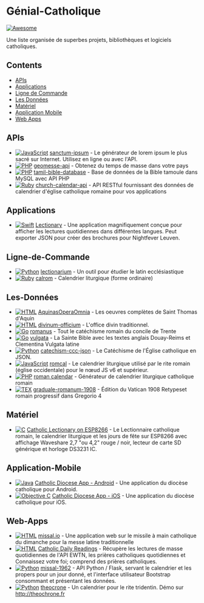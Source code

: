 # Génial-Catholique

[![Awesome](https://cdn.rawgit.com/sindresorhus/awesome/d7305f38d29fed78fa85652e3a63e154dd8e8829/media/badge.svg)](https://github.com/sindresorhus/awesome)

Une liste organisée de superbes projets, bibliothèques et logiciels catholiques.
 
 ## Contents

  - [APIs](#apis)
  - [Applications](#applications)
  - [Ligne de Commande](#ligne-de-commande)
  - [Les Données](#les-données)
  - [Matériel](#matériel)
  - [Application Mobile](#application-mobile)
  - [Web Apps](#web-apps)
  
## APIs

* [![JavaScript](https://img.shields.io/badge/language-JavaScript-yellow)](#) [sanctum-ipsum](https://github.com/graysonhicks/sanctum-ipsum) - Le générateur de lorem ipsum le plus sacré sur Internet. Utilisez en ligne ou avec l'API.
* [![PHP](https://img.shields.io/badge/language-PHP-blue)](#) [geomesse-api](https://github.com/carpedeum-fr/geomesse-api) - Obtenez du temps de masse dans votre pays
* [![PHP](https://img.shields.io/badge/language-PHP-blue)](#) [tamil-bible-database](https://github.com/jayarathina/Tamil-Bible-Database) - Base de données de la Bible tamoule dans MySQL avec API PHP
* [![Ruby](https://img.shields.io/badge/language-Ruby-purple)](#) [church-calendar-api](https://github.com/igneus/church-calendar-api) - API RESTful fournissant des données de calendrier d'église catholique romaine pour vos applications

## Applications

* [![Swift](https://img.shields.io/badge/language-Swift-orange)](#) [Lectionary](https://github.com/Dev1an/Lectionary) - Une application magnifiquement conçue pour afficher les lectures quotidiennes dans différentes langues. Peut exporter JSON pour créer des brochures pour Nightfever Leuven.

## Ligne-de-Commande

* [![Python](https://img.shields.io/badge/language-Python-blue)](#) [lectionarium](https://github.com/davidrmcharles/lectionarium) - Un outil pour étudier le latin ecclésiastique
* [![Ruby](https://img.shields.io/badge/language-Ruby-purple)](#) [calrom](https://github.com/calendarium-romanum/calrom) - Calendrier liturgique (forme ordinaire)

## Les-Données

* [![HTML](https://img.shields.io/badge/language-HTML-green)](#) [AquinasOperaOmnia](https://github.com/Geremia/AquinasOperaOmnia) - Les oeuvres complètes de Saint Thomas d'Aquin
* [![HTML](https://img.shields.io/badge/language-HTML-green)](#) [divinum-officium](https://github.com/Geremia/divinum-officium) - L'office divin traditionnel.
* [![Go](https://img.shields.io/badge/language-Go-cyan)](#) [romanus](https://github.com/borderstech/romanus) - Tout le catéchisme romain du concile de Trente
* [![Go](https://img.shields.io/badge/language-Go-cyan)](#) [vulgata](https://github.com/borderstech/vulgata) - La Sainte Bible avec les textes anglais Douay-Reims et Clementina Vulgata latine
* [![Python](https://img.shields.io/badge/language-Python-blue)](#) [catechism-ccc-json](https://github.com/nossbigg/catechism-ccc-json) - Le Catéchisme de l'Église catholique en JSON.
* [![JavaScript](https://img.shields.io/badge/language-JavaScript-yellow)](#) [romcal](https://github.com/romcal/romcal) - Le calendrier liturgique utilisé par le rite romain (église occidentale) pour le nœud JS v6 et supérieur.
* [![PHP](https://img.shields.io/badge/language-PHP-blue)](#) [roman calendar](https://github.com/jayarathina/Roman-Calendar) - Générateur de calendrier liturgique catholique romain
* [![TEX](https://img.shields.io/badge/language-TEX-green)](#) [graduale-romanum-1908](https://github.com/ahinkley/graduale-romanum-1908) - Édition du Vatican 1908 Retypeset romain progressif dans Gregorio 4

## Matériel

* [![C](https://img.shields.io/badge/language-C-gray)](#) [Catholic Lectionary on ESP8266](https://github.com/plishman/Catholic-Lectionary-on-ESP8266) - Le Lectionnaire catholique romain, le calendrier liturgique et les jours de fête sur ESP8266 avec affichage Waveshare 2,7 "ou 4,2" rouge / noir, lecteur de carte SD générique et horloge DS3231 IC.

## Application-Mobile

* [![Java](https://img.shields.io/badge/language-Java-orange)](#) [Catholic Diocese App - Android](https://github.com/geerlingguy/Catholic-Diocese-App-Android) - Une application du diocèse catholique pour Android.
* [![Objective C](https://img.shields.io/badge/language-Objective_C-blue)](#) [Catholic Diocese App - iOS](https://github.com/geerlingguy/Catholic-Diocese-App-iOS) - Une application du diocèse catholique pour iOS.

## Web-Apps

* [![HTML](https://img.shields.io/badge/language-HTML-green)](#) [missal.io](https://github.com/benyanke/missal.io) - Une application web sur le missile à main catholique du dimanche pour la messe latine traditionnelle
* [![HTML](https://img.shields.io/badge/language-HTML-green)](#) [Catholic Daily Readings](https://github.com/tbaba007/ReactJs-Catholic-Daily-Readings-Integration-EWTN) - Récupère les lectures de masse quotidiennes de l'API EWTN, les prières catholiques quotidiennes et Connaissez votre foi; comprend des prières catholiques.
* [![Python](https://img.shields.io/badge/language-Python-blue)](#) [missal-1962](https://github.com/mmolenda/Missal1962) - API Python / Flask, servant le calendrier et les propers pour un jour donné, et l'interface utilisateur Bootstrap consommant et présentant les données.
* [![Python](https://img.shields.io/badge/language-Python-blue)](#) [theocrone](https://github.com/paucazou/theochrone) - Un calendrier pour le rite tridentin. Démo sur http://theochrone.fr
